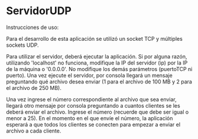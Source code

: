 # ServidorUDP

Instrucciones de uso:

Para el desarrollo de esta aplicación se utilizó un socket TCP y múltiples sockets UDP.

Para utilizar el servidor, deberá ejecutar la aplicación. Si por alguna razón, utilizando 'localhost' no funciona, modifique la IP del servidor (ip) por la IP de la máquina o '0.0.0.0'. No modifique los demás parámetros (puertoTCP ni puerto). Una vez ejecute el servidor, por consola llegará un mensaje preguntando qué archivo desea enviar (1 para el archivo de 100 MB y 2 para el archivo de 250 MB).

Una vez ingrese el número correspondiente al archivo que sea enviar, llegará otro mensaje por consola preguntando a cuantos clientes se les deberá enviar el archivo. Ingrese el número (recuerde que debe ser igual o menor a 25). En el momento en el que envíe el número, la aplicación esperará a que todos los clientes se conecten para empezar a enviar el archivo a cada cliente.
